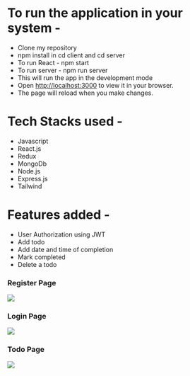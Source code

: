# To run the application in your system -

- Clone my repository
- npm install in cd client and cd server
- To run React - npm start
- To run server - npm run server
- This will run the app in the development mode
- Open [http://localhost:3000](http://localhost:3000) to view it in your browser.
- The page will reload when you make changes.

# Tech Stacks used -

- Javascript
- React.js
- Redux
- MongoDb
- Node.js
- Express.js
- Tailwind

# Features added -

- User Authorization using JWT
- Add todo
- Add date and time of completion
- Mark completed 
- Delete a todo

### Register Page

![](https://github.com/m-sehrawat/Adidas-Website-Clone/blob/main/Adidas%20Clone%20Screen%20Shots/Home%20page.png?raw=true)

### Login Page

![](https://github.com/m-sehrawat/Adidas-Website-Clone/blob/main/Adidas%20Clone%20Screen%20Shots/Home%20page.png?raw=true)

### Todo Page

![](https://github.com/m-sehrawat/Adidas-Website-Clone/blob/main/Adidas%20Clone%20Screen%20Shots/Home%20page.png?raw=true)
